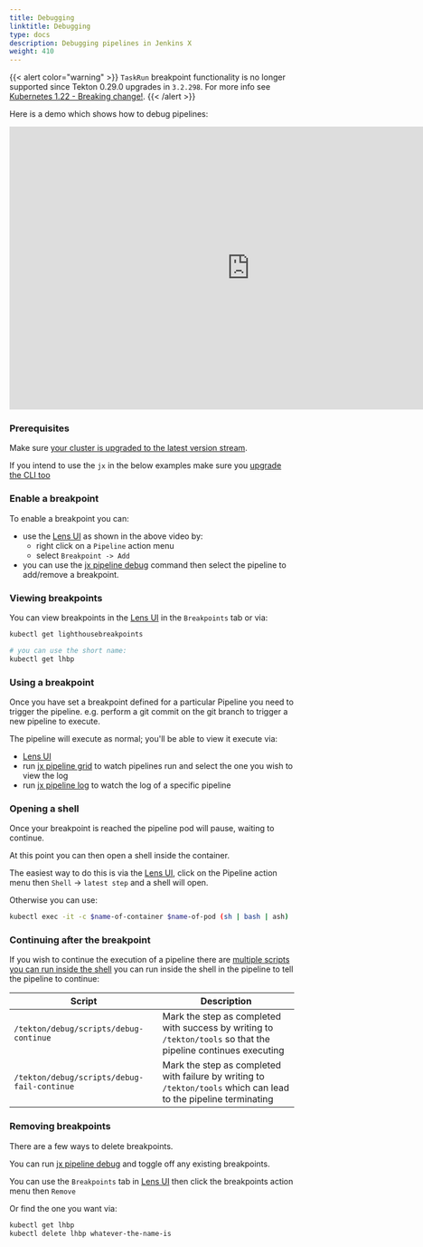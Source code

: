```yaml
---
title: Debugging
linktitle: Debugging
type: docs
description: Debugging pipelines in Jenkins X
weight: 410
---
```


{{< alert color="warning" >}}
`TaskRun` breakpoint functionality is no longer supported since Tekton 0.29.0 upgrades in `3.2.298`. For more info see [Kubernetes 1.22 - Breaking change!](/blog/2022/04/22/kubernetes-1.22-tekton/).
{{< /alert >}}

Here is a demo which shows how to debug pipelines:

<iframe width="850" height="500" src="https://www.youtube.com/embed/QqTaclB6-oI" frameborder="0" allow="accelerometer; autoplay; clipboard-write; encrypted-media; gyroscope; picture-in-picture" allowfullscreen></iframe>

### Prerequisites 

Make sure [your cluster is upgraded to the latest version stream](/v3/admin/setup/upgrades/cluster/). 

If you intend to use the `jx` in the below examples make sure you [upgrade the CLI too](/v3/admin/setup/upgrades/cli/)


### Enable a breakpoint

To enable a breakpoint you can: 

* use the [Lens UI](/v3/develop/ui/lens/) as shown in the above video by:
  * right click on a `Pipeline` action menu 
  * select `Breakpoint -> Add`
* you can use the [jx pipeline debug](https://jenkins-x.io/v3/develop/reference/jx/pipeline/debug/) command then select the pipeline to add/remove a breakpoint.
                                      
### Viewing breakpoints

You can view breakpoints in the [Lens UI](/v3/develop/ui/lens/) in the `Breakpoints` tab or via:

```bash 
kubectl get lighthousebreakpoints

# you can use the short name:
kubectl get lhbp
```


### Using a breakpoint

Once you have set a breakpoint defined for a particular Pipeline you need to trigger the pipeline. e.g. perform a git commit on the git branch to trigger a new pipeline to execute.

The pipeline will execute as normal; you'll be able to view it execute via:

* [Lens UI](/v3/develop/ui/lens/)
* run [jx pipeline grid](https://jenkins-x.io/v3/develop/reference/jx/pipeline/grid/) to watch pipelines run and select the one you wish to view the log 
* run [jx pipeline log](https://jenkins-x.io/v3/develop/reference/jx/pipeline/log/) to watch the log of a specific pipeline

### Opening a shell

Once your breakpoint is reached the pipeline pod will pause, waiting to continue.

At this point you can then open a shell inside the container.

The easiest way to do this is via the [Lens UI](/v3/develop/ui/lens/), click on the Pipeline action menu then `Shell` -> `latest step` and a shell will open.

Otherwise you can use:
 
```bash 
kubectl exec -it -c $name-of-container $name-of-pod (sh | bash | ash)
```

### Continuing after the breakpoint
          
If you wish to continue the execution of a pipeline there are [multiple scripts you can run inside the shell](https://github.com/tektoncd/pipeline/blob/main/docs/debug.md#debug-scripts) you can run inside the shell in the pipeline to tell the pipeline to continue:

| Script | Description |
| --- | --- |
| `/tekton/debug/scripts/debug-continue` | Mark the step as completed with success by writing to `/tekton/tools` so that the pipeline continues executing |
| `/tekton/debug/scripts/debug-fail-continue` | Mark the step as completed with failure by writing to `/tekton/tools` which can lead to the pipeline terminating |

### Removing breakpoints

There are a few ways to delete breakpoints. 
     
You can run [jx pipeline debug](https://jenkins-x.io/v3/develop/reference/jx/pipeline/debug/) and toggle off any existing breakpoints.

You can use the `Breakpoints` tab in [Lens UI](/v3/develop/ui/lens/) then click the breakpoints action menu then `Remove`

Or find the one you want via: 

```bash 
kubectl get lhbp
kubectl delete lhbp whatever-the-name-is
```
